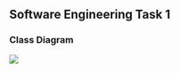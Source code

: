## Software Engineering Task 1
### Class Diagram

<img src="https://github.com/archana95/SWE-Lab-Tasks/blob/master/Task1/Class_diagram.png" />

